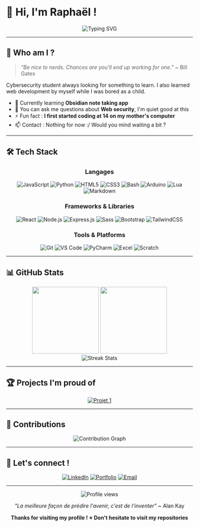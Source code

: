 # 👋 Hi, I'm Raphaël !

<div align="center">
  <img src="https://readme-typing-svg.herokuapp.com?font=Fira+Code&size=22&duration=3000&pause=2000&color=6366F1&center=true&vCenter=true&width=440&lines=Cybersecurity+student;Self-taught+developer;Always+learning" alt="Typing SVG" />
</div>

---

## 🚀 Who am I ?

> *"Be nice to nerds. Chances are you'll end up working for one."*
> ~ Bill Gates

Cybersecurity student always looking for something to learn. I also learned web development by myself while I was bored as a child.

- 🌱 Currently learning **Obsidian note taking app**
- 💬 You can ask me questions about **Web security**, I'm quiet good at this
- ⚡ Fun fact : **I first started coding at 14 on my mother's computer**
- 📫 Contact : Nothing for now :/ Would you mind waiting a bit ?

---

## 🛠️ Tech Stack

<div align="center">

### Langages
![JavaScript](https://img.shields.io/badge/JavaScript-F7DF1E?style=for-the-badge&logo=javascript&logoColor=black)
![Python](https://img.shields.io/badge/Python-3776AB?style=for-the-badge&logo=python&logoColor=white)
![HTML5](https://img.shields.io/badge/HTML5-E34F26?style=for-the-badge&logo=html5&logoColor=white)
![CSS3](https://img.shields.io/badge/CSS3-264DE4?style=for-the-badge&logo=css3&logoColor=white)
![Bash](https://img.shields.io/badge/Bash-4EAA25?style=for-the-badge&logo=gnu-bash&logoColor=white)
![Arduino](https://img.shields.io/badge/Arduino-00979D?style=for-the-badge&logo=arduino&logoColor=white)
![Lua](https://img.shields.io/badge/Lua-2C2D72?style=for-the-badge&logo=lua&logoColor=white)
![Markdown](https://img.shields.io/badge/Markdown-000000?style=for-the-badge&logo=markdown&logoColor=white)

### Frameworks & Libraries
![React](https://img.shields.io/badge/React-20232A?style=for-the-badge&logo=react&logoColor=61DAFB)
![Node.js](https://img.shields.io/badge/Node.js-43853D?style=for-the-badge&logo=node.js&logoColor=white)
![Express.js](https://img.shields.io/badge/Express.js-404D59?style=for-the-badge)
![Sass](https://img.shields.io/badge/Sass-CC6699?style=for-the-badge&logo=sass&logoColor=white)
![Bootstrap](https://img.shields.io/badge/Bootstrap-7952B3?style=for-the-badge&logo=bootstrap&logoColor=white)
![TailwindCSS](https://img.shields.io/badge/Tailwind_CSS-38B2AC?style=for-the-badge&logo=tailwind-css&logoColor=white)

### Tools & Platforms
![Git](https://img.shields.io/badge/Git-F05032?style=for-the-badge&logo=git&logoColor=white)
![VS Code](https://img.shields.io/badge/VS_Code-007ACC?style=for-the-badge&logo=visual-studio-code&logoColor=white)
![PyCharm](https://img.shields.io/badge/PyCharm-000000?style=for-the-badge&logo=pycharm&logoColor=white&color=21D789)
![Excel](https://img.shields.io/badge/Excel-217346?style=for-the-badge&logo=microsoft-excel&logoColor=white)
![Scratch](https://img.shields.io/badge/Scratch-4D97FF?style=for-the-badge&logo=scratch&logoColor=white)

</div>

---

## 📊 GitHub Stats

<div align="center">
  <img height="180em" src="https://github-readme-stats.vercel.app/api?username=RaphaelAbraham&show_icons=true&theme=tokyonight&include_all_commits=true&count_private=true"/>
  <img height="180em" src="https://github-readme-stats.vercel.app/api/top-langs/?username=RaphaelAbraham&layout=compact&langs_count=8&theme=tokyonight"/>
</div>

<div align="center">
  <img src="https://github-readme-streak-stats.herokuapp.com/?user=RaphaelAbraham&theme=tokyonight" alt="Streak Stats" />
</div>

---

## 🏆 Projects I'm proud of

<div align="center">

[![Projet 1](https://github-readme-stats.vercel.app/api/pin/?username=RaphaelAbraham&repo=Woodhold&theme=tokyonight)](https://github.com/RaphaelAbraham/Woodhold)

</div>

---

## 🌟 Contributions

<div align="center">
  <img src="https://github-readme-activity-graph.vercel.app/graph?username=RaphaelAbraham&theme=tokyo-night&bg_color=1a1b27&color=be90f2&line=be90f2&point=ffc000&area=true&area_color=be90f2&hide_border=true" alt="Contribution Graph" />
</div>

---

## 🤝 Let's connect !

<div align="center">

[![LinkedIn](https://img.shields.io/badge/LinkedIn-0077B5?style=for-the-badge&logo=linkedin&logoColor=white)](https://linkedin.com/)
[![Portfolio](https://img.shields.io/badge/Portfolio-FF5722?style=for-the-badge&logo=todoist&logoColor=white)](https://about:blank)
[![Email](https://img.shields.io/badge/Email-D14836?style=for-the-badge&logo=gmail&logoColor=white)](mailto:raphi3a@gmail.com)

</div>

---

<div align="center">
  <img src="https://komarev.com/ghpvc/?username=RaphaelAbraham&label=Visiteurs&color=6366f1&style=flat-square" alt="Profile views" />
</div>

<div align="center">
  
*"La meilleure façon de prédire l'avenir, c'est de l'inventer"* ~ Alan Kay

**Thanks for visiting my profile ! ⭐ Don't hesitate to visit my repositories**

</div>
